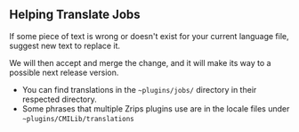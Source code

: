 
## Helping Translate Jobs

If some piece of text is wrong or doesn't exist for your current language file, suggest new text to replace it.

We will then accept and merge the change, and it will make its way to a possible next release version.

- You can find translations in the `~plugins/jobs/` directory in their respected directory.
- Some phrases that multiple Zrips plugins use are in the locale files under `~plugins/CMILib/translations`
